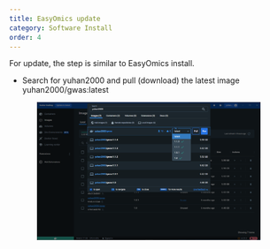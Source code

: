 ```yaml
---
title: EasyOmics update
category: Software Install
order: 4
---
```


For update, the step is similar to EasyOmics install.
- Search for yuhan2000 and pull (download) the latest image yuhan2000/gwas:latest

<div align=center><img src="../../figures/image-13.png" width="80%" /></div>